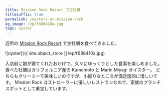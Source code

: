 ```yaml
---
title: Mission Rock Resort で生牡蠣
titlesuffix: true
permalink: /oysters-at-mission-rock
og_image: /ep/f688410a.jpg
tags: oyster
---
```


近所の [Mission Rock Resort](http://www.missionrockresort.com/) で生牡蠣を食べてきました。

![oyster]({{ site.object_store }}/ep/f688410a.jpg)

入店前に娘が寝てくれたおかげで、久々にゆっくりとした食事を楽しめました。
食べた牡蠣はカリフォルニア産の Kumamoto と Marin Miyagi オイスター。
どちらもクリーミーで美味しいのですが、小振りなところが満足度的に惜しいです。
Mission Rock はストローラーに優しいレストランなので、家族のブランチスポットとして重宝しています。
